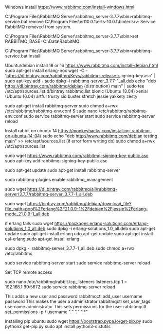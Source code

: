 
Windows install
https://www.rabbitmq.com/install-windows.html

C:\Program Files\RabbitMQ Server\rabbitmq_server-3.7.7\sbin>rabbitmq-service.bat remove
C:\Program Files\erl10.0.1\erts-10.0.1\bin\erlsrv: Service RabbitMQ removed from system.

C:\Program Files\RabbitMQ Server\rabbitmq_server-3.7.7\sbin>set RABBITMQ_BASE=C:\Data\RabbitMQ

C:\Program Files\RabbitMQ Server\rabbitmq_server-3.7.7\sbin>rabbitmq-service.bat install

Ubuntu/debian install 18 or 16
https://www.rabbitmq.com/install-debian.html
sudo apt-get install erlang-nox
wget -O - 'https://dl.bintray.com/rabbitmq/Keys/rabbitmq-release-s
igning-key.asc' | sudo apt-key add -
sudo dpkg -i rabbitmq-server_3.7.7-1_all.deb
echo "deb https://dl.bintray.com/rabbitmq/debian {distribution} main" | sudo tee /etc/apt/sources.list.d/bintray.rabbitmq.list
bionic (Ubuntu 18.04)
xenial (Ubuntu 16.04)
artful
trusty
sid
buster
stretch
jessie
yakkety
zesty

sudo apt-get install rabbitmq-server
sudo chmod a+rwx /etc/rabbitmq/rabbitmq-env.conf
$ sudo nano /etc/rabbitmq/rabbitmq-env.conf
sudo service rabbitmq-server start
sudo service rabbitmq-server reload

Install rabbit on ubuntu 14
https://monkeyhacks.com/installing-rabbitmq-on-ubuntu-14-04/
sudo echo "deb http://www.rabbitmq.com/debian testing main" >> /etc/apt/sources.list
(if error form writing do)
	sudo chmod a+rwx /etc/apt/sources.list
	
sudo wget https://www.rabbitmq.com/rabbitmq-signing-key-public.asc
sudo apt-key add rabbitmq-signing-key-public.asc

sudo apt-get update
sudo apt-get install rabbitmq-server

sudo rabbitmq-plugins enable rabbitmq_management

sudo wget https://dl.bintray.com/rabbitmq/all/rabbitmq-server/3.7.7/rabbitmq-server_3.7.7-1_all.deb

sudo wget https://bintray.com/rabbitmq/debian/download_file?file_path=pool%2Ferlang%2F21.0.9-1%2Fdebian%2Fjessie%2Ferlang-mode_21.0.9-1_all.deb

if erlang fails
	sudo wget https://packages.erlang-solutions.com/erlang-solutions_1.0_all.deb
	sudo dpkg -i erlang-solutions_1.0_all.deb
	sudo apt-get update
	sudo apt-get install erlang
	udo apt-get update
	sudo apt-get install esl-erlang
	sudo apt-get install erlang
	

sudo dpkg -i rabbitmq-server_3.7.7-1_all.deb 
sudo chmod a+rwx /etc/rabbitmq

sudo service rabbitmq-server start
sudo service rabbitmq-server reload

Set TCP remote access

sudo nano /etc/rabbitmq/rabbit.tcp_listeners
listeners.tcp.1 = 192.168.1.99:5672
sudo service rabbitmq-server reload

This adds a new user and password
rabbitmqctl add_user username password
This makes the user a administrator
rabbitmqctl set_user_tags username administrator
This sets permissions for the user
rabbitmqctl set_permissions -p / username ".*" ".*" ".*"



installing pip ubuntu
sudo wget https://bootstrap.pypa.io/get-pip.py
sudo python3 get-pip.py
sudo apt install python3-distutils

